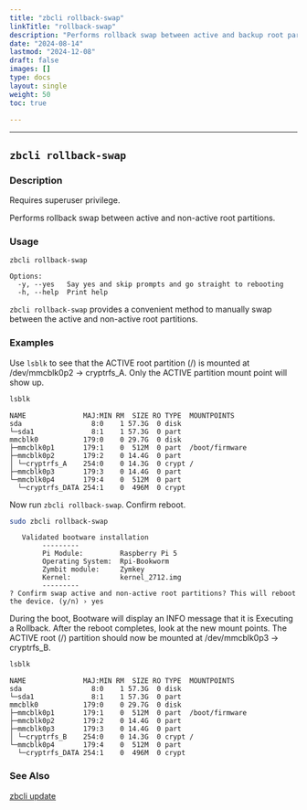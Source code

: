 ```yaml
---
title: "zbcli rollback-swap"
linkTitle: "rollback-swap"
description: "Performs rollback swap between active and backup root partitions"
date: "2024-08-14"
lastmod: "2024-12-08"
draft: false
images: []
type: docs
layout: single
weight: 50
toc: true

---
```


-----

## `zbcli rollback-swap`

### Description

Requires superuser privilege.

Performs rollback swap between active and non-active root partitions.

### Usage

```
zbcli rollback-swap

Options:
  -y, --yes   Say yes and skip prompts and go straight to rebooting
  -h, --help  Print help
```

`zbcli rollback-swap` provides a convenient method to manually swap between the active and non-active root partitions.

### Examples

Use `lsblk` to see that the ACTIVE root partition (/) is mounted at /dev/mmcblk0p2 -> cryptrfs_A. Only the ACTIVE partition mount point will show up.

```bash
lsblk
```

```
NAME              MAJ:MIN RM  SIZE RO TYPE  MOUNTPOINTS
sda                 8:0    1 57.3G  0 disk
└─sda1              8:1    1 57.3G  0 part
mmcblk0           179:0    0 29.7G  0 disk
├─mmcblk0p1       179:1    0  512M  0 part  /boot/firmware
├─mmcblk0p2       179:2    0 14.4G  0 part
│ └─cryptrfs_A    254:0    0 14.3G  0 crypt /
├─mmcblk0p3       179:3    0 14.4G  0 part
└─mmcblk0p4       179:4    0  512M  0 part
  └─cryptrfs_DATA 254:1    0  496M  0 crypt
```

Now run `zbcli rollback-swap`. Confirm reboot. 

```bash
sudo zbcli rollback-swap
```

```
   Validated bootware installation
        ---------
        Pi Module:         Raspberry Pi 5
        Operating System:  Rpi-Bookworm
        Zymbit module:     Zymkey
        Kernel:            kernel_2712.img
        ---------
? Confirm swap active and non-active root partitions? This will reboot the device. (y/n) › yes
```

During the boot, Bootware will display an INFO message that it is Executing a Rollback. After the reboot completes, look at the new mount points. The ACTIVE root (/) partition should now be mounted at /dev/mmcblk0p3 -> cryptrfs_B.

```bash
lsblk
```

```
NAME              MAJ:MIN RM  SIZE RO TYPE  MOUNTPOINTS
sda                 8:0    1 57.3G  0 disk
└─sda1              8:1    1 57.3G  0 part
mmcblk0           179:0    0 29.7G  0 disk
├─mmcblk0p1       179:1    0  512M  0 part  /boot/firmware
├─mmcblk0p2       179:2    0 14.4G  0 part
├─mmcblk0p3       179:3    0 14.4G  0 part
│ └─cryptrfs_B    254:0    0 14.3G  0 crypt /
└─mmcblk0p4       179:4    0  512M  0 part
  └─cryptrfs_DATA 254:1    0  496M  0 crypt
```


### See Also
[zbcli update](../update)

